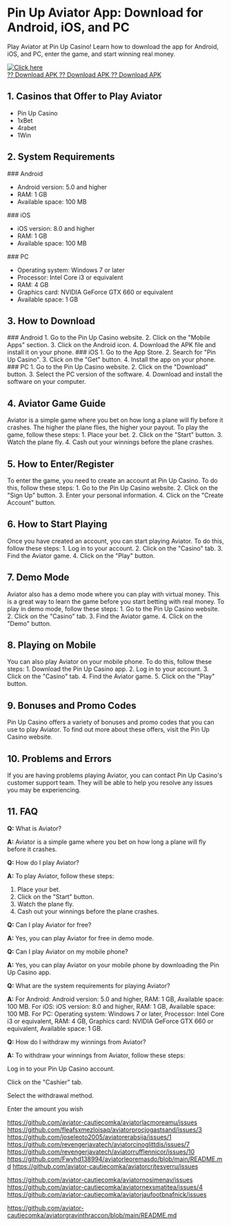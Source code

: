 

# Pin Up Aviator App: Download for Android, iOS, and PC

Play Aviator at Pin Up Casino! Learn how to download the app for
Android, iOS, and PC, enter the game, and start winning real money.

[![Click
here](https://readscoops.com/wp-content/uploads/2023/03/Readscoop-aviator-1-1.jpg)](https://traff.sbs/deff?key=pin+up+aviator+download)\
[?? Download APK ?? Download APK ?? Download
APK](https://traff.sbs/deff?key=pin+up+aviator+download)




## 1. Casinos that Offer to Play Aviator

-   Pin Up Casino
-   1xBet
-   4rabet
-   1Win

## 2. System Requirements

\### Android

-   Android version: 5.0 and higher
-   RAM: 1 GB
-   Available space: 100 MB

\### iOS

-   iOS version: 8.0 and higher
-   RAM: 1 GB
-   Available space: 100 MB

\### PC

-   Operating system: Windows 7 or later
-   Processor: Intel Core i3 or equivalent
-   RAM: 4 GB
-   Graphics card: NVIDIA GeForce GTX 660 or equivalent
-   Available space: 1 GB

## 3. How to Download

\### Android 1. Go to the Pin Up Casino website. 2. Click on the
"Mobile Apps" section. 3. Click on the Android icon. 4. Download
the APK file and install it on your phone. \### iOS 1. Go to the App
Store. 2. Search for "Pin Up Casino". 3. Click on the "Get"
button. 4. Install the app on your phone. \### PC 1. Go to the Pin Up
Casino website. 2. Click on the "Download" button. 3. Select the
PC version of the software. 4. Download and install the software on your
computer.

## 4. Aviator Game Guide

Aviator is a simple game where you bet on how long a plane will fly
before it crashes. The higher the plane flies, the higher your payout.
To play the game, follow these steps: 1. Place your bet. 2. Click on the
"Start" button. 3. Watch the plane fly. 4. Cash out your winnings
before the plane crashes.

## 5. How to Enter/Register

To enter the game, you need to create an account at Pin Up Casino. To do
this, follow these steps: 1. Go to the Pin Up Casino website. 2. Click
on the "Sign Up" button. 3. Enter your personal information. 4.
Click on the "Create Account" button.

## 6. How to Start Playing

Once you have created an account, you can start playing Aviator. To do
this, follow these steps: 1. Log in to your account. 2. Click on the
"Casino" tab. 3. Find the Aviator game. 4. Click on the
"Play" button.

## 7. Demo Mode

Aviator also has a demo mode where you can play with virtual money. This
is a great way to learn the game before you start betting with real
money. To play in demo mode, follow these steps: 1. Go to the Pin Up
Casino website. 2. Click on the "Casino" tab. 3. Find the Aviator
game. 4. Click on the "Demo" button.

## 8. Playing on Mobile

You can also play Aviator on your mobile phone. To do this, follow these
steps: 1. Download the Pin Up Casino app. 2. Log in to your account. 3.
Click on the "Casino" tab. 4. Find the Aviator game. 5. Click on
the "Play" button.

## 9. Bonuses and Promo Codes

Pin Up Casino offers a variety of bonuses and promo codes that you can
use to play Aviator. To find out more about these offers, visit the Pin
Up Casino website.

## 10. Problems and Errors

If you are having problems playing Aviator, you can contact Pin Up
Casino\'s customer support team. They will be able to help you resolve
any issues you may be experiencing.

## 11. FAQ

**Q:** What is Aviator?

**A:** Aviator is a simple game where you bet on how long a plane will
fly before it crashes.

**Q:** How do I play Aviator?

**A:** To play Aviator, follow these steps:

1.  Place your bet.
2.  Click on the "Start" button.
3.  Watch the plane fly.
4.  Cash out your winnings before the plane crashes.

**Q:** Can I play Aviator for free?

**A:** Yes, you can play Aviator for free in demo mode.

**Q:** Can I play Aviator on my mobile phone?

**A:** Yes, you can play Aviator on your mobile phone by downloading the
Pin Up Casino app.

**Q:** What are the system requirements for playing Aviator?

**A:** For Android: Android version: 5.0 and higher, RAM: 1 GB,
Available space: 100 MB. For iOS: iOS version: 8.0 and higher, RAM: 1
GB, Available space: 100 MB. For PC: Operating system: Windows 7 or
later, Processor: Intel Core i3 or equivalent, RAM: 4 GB, Graphics card:
NVIDIA GeForce GTX 660 or equivalent, Available space: 1 GB.

**Q:** How do I withdraw my winnings from Aviator?

**A:** To withdraw your winnings from Aviator, follow these steps:

Log in to your Pin Up Casino account.

Click on the "Cashier" tab.

Select the withdrawal method.

Enter the amount you wish

https://github.com/aviator-cautiecomka/aviatorlacmoreamu/issues
https://github.com/fleafsxmezloisaq/aviatorprocjogastsand/issues/3
https://github.com/joseleoto2005/aviatorerabsija/issues/1
https://github.com/revengerjavatech/aviatorcinoglittdis/issues/7
https://github.com/revengerjavatech/aviatorrufflennicor/issues/10
https://github.com/Fwyhd138994/aviatorleoremasdo/blob/main/README.md
https://github.com/aviator-cautiecomka/aviatorcritesverru/issues



https://github.com/aviator-cautiecomka/aviatornosimenav/issues
https://github.com/aviator-cautiecomka/aviatornexsmatitea/issues/4
https://github.com/aviator-cautiecomka/aviatorjaufootbnafnick/issues

https://github.com/aviator-cautiecomka/aviatorgravinthraccon/blob/main/README.md

